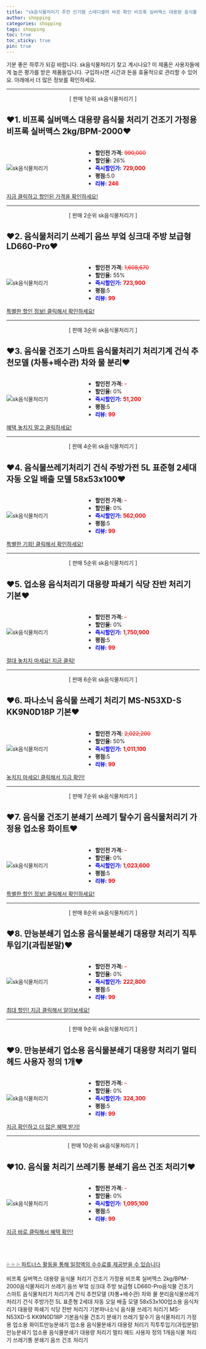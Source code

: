 ```yaml
---
title: "sk음식물처리기 추천 인기템 스테디셀러 바로 확인 비프록 실버맥스 대용량 음식물 처리기"
author: shopping
categories: shopping
tags: shopping
toc: true
toc_sticky: true
pin: true
---
```

기분 좋은 하루가 되길 바랍니다. sk음식물처리기 찾고 계시나요? 이 제품은 사용자들에게 높은 평가를 받은 제품들입니다. 구입하시면 시간과 돈을 효율적으로 관리할 수 있어요. 아래에서 더 많은 정보를 확인하세요.

---
<p class="toplist" style="margin: 0 auto; display: block; width: fit-content;">[ 판매 1순위 sk음식물처리기 ]</p>

<h2><strong>❤️1. 비프록 실버맥스 대용량 음식물 처리기 건조기 가정용 비프록 실버맥스 2kg/BPM-2000❤️</strong></h2>

<div style="display: flex; align-items: center;">
    <div style="flex: 0.4;">
        <img src="https://thumbnail10.coupangcdn.com/thumbnails/remote/230x230ex/image/vendor_inventory/2136/1afb34020563ebdfa0451dc5dc4cb0f72cff0ee2556091ff7731575c3775.jpg" alt="sk음식물처리기" style="max-width: 100%;">
    </div>
    <div style="flex: 0.6; margin-left: 10px;">
        <ul>
            <li><strong>할인전 가격:</strong> <del style="color: red;">990,000</del></li>
            <li><strong>할인율:</strong> 26%</li>
            <li><span style='color:blue'><strong>즉시할인가:</strong></span> <span style='color:red'><strong>729,000</strong></span></li>
            <li><strong>평점:</strong>5.0</li>
            <li><span style='color:blue'><strong>리뷰:</strong></span> <span style='color:red'><strong>246</strong></span></li>
        </ul>
    </div>
</div>
<div class="center">
    <a href="https://William4Davisa.github.io?lptag=AF9450613&subid=githubio&pageKey=7252476298&traceid=V0-153&itemId=18451614659&vendorItemId=78496280804" class="myButton">
        지금 클릭하고 할인된 가격을 확인하세요!
    </a>
</div>


---
<p class="toplist" style="margin: 0 auto; display: block; width: fit-content;">[ 판매 2순위 sk음식물처리기 ]</p>

<h2><strong>❤️2. 음식물처리기 쓰레기 음쓰 부엌 싱크대 주방 보급형 LD660-Pro❤️</strong></h2>

<div style="display: flex; align-items: center;">
    <div style="flex: 0.4;">
        <img src="https://thumbnail10.coupangcdn.com/thumbnails/remote/230x230ex/image/vendor_inventory/95a1/7fc2a28234d8cf8f65aef1d74859a170618f6931059f59a459b685dd1790.png" alt="sk음식물처리기" style="max-width: 100%;">
    </div>
    <div style="flex: 0.6; margin-left: 10px;">
        <ul>
            <li><strong>할인전 가격:</strong> <del style="color: red;">1,608,670</del></li>
            <li><strong>할인율:</strong> 55%</li>
            <li><span style='color:blue'><strong>즉시할인가:</strong></span> <span style='color:red'><strong>723,900</strong></span></li>
            <li><strong>평점:</strong>5</li>
            <li><span style='color:blue'><strong>리뷰:</strong></span> <span style='color:red'><strong>99</strong></span></li>
        </ul>
    </div>
</div>
<div class="center">
    <a href="https://William4Davisa.github.io?lptag=AF9450613&subid=githubio&pageKey=7576803011&traceid=V0-153&itemId=19992852133&vendorItemId=87090627281" class="myButton">
        특별한 할인 정보! 클릭해서 확인하세요!
    </a>
</div>


---
<p class="toplist" style="margin: 0 auto; display: block; width: fit-content;">[ 판매 3순위 sk음식물처리기 ]</p>

<h2><strong>❤️3. 음식물 건조기 스마트 음식물처리기 처리기계 건식 추천모델  (차통+배수관) 차와 물 분리❤️</strong></h2>

<div style="display: flex; align-items: center;">
    <div style="flex: 0.4;">
        <img src="https://thumbnail7.coupangcdn.com/thumbnails/remote/230x230ex/image/vendor_inventory/d6bf/dde3d4f94535678e9b30c255cc77856beffea87535ac25144f2b4565b65c.jpg" alt="sk음식물처리기" style="max-width: 100%;">
    </div>
    <div style="flex: 0.6; margin-left: 10px;">
        <ul>
            <li><strong>할인전 가격:</strong> <del style="color: red;">-</del></li>
            <li><strong>할인율:</strong> 0%</li>
            <li><span style='color:blue'><strong>즉시할인가:</strong></span> <span style='color:red'><strong>51,200</strong></span></li>
            <li><strong>평점:</strong>5</li>
            <li><span style='color:blue'><strong>리뷰:</strong></span> <span style='color:red'><strong>99</strong></span></li>
        </ul>
    </div>
</div>
<div class="center">
    <a href="https://William4Davisa.github.io?lptag=AF9450613&subid=githubio&pageKey=7597648002&traceid=V0-153&itemId=20090635826&vendorItemId=87186008492" class="myButton">
        혜택 놓치지 말고 클릭하세요!
    </a>
</div>


---
<p class="toplist" style="margin: 0 auto; display: block; width: fit-content;">[ 판매 4순위 sk음식물처리기 ]</p>

<h2><strong>❤️4. 음식물쓰레기처리기 건식 주방가전 5L 표준형 2세대 자동 오일 배출 모델 58x53x100❤️</strong></h2>

<div style="display: flex; align-items: center;">
    <div style="flex: 0.4;">
        <img src="https://thumbnail7.coupangcdn.com/thumbnails/remote/230x230ex/image/vendor_inventory/3fad/6fa84b00b59770d513120a17b203a605e1d8692cc90f93b760c556156f48.jpg" alt="sk음식물처리기" style="max-width: 100%;">
    </div>
    <div style="flex: 0.6; margin-left: 10px;">
        <ul>
            <li><strong>할인전 가격:</strong> <del style="color: red;">-</del></li>
            <li><strong>할인율:</strong> 0%</li>
            <li><span style='color:blue'><strong>즉시할인가:</strong></span> <span style='color:red'><strong>562,000</strong></span></li>
            <li><strong>평점:</strong>5</li>
            <li><span style='color:blue'><strong>리뷰:</strong></span> <span style='color:red'><strong>99</strong></span></li>
        </ul>
    </div>
</div>
<div class="center">
    <a href="https://William4Davisa.github.io?lptag=AF9450613&subid=githubio&pageKey=7330092499&traceid=V0-153&itemId=18817085181&vendorItemId=87362823271" class="myButton">
        특별한 기회! 클릭해서 확인하세요!
    </a>
</div>


---
<p class="toplist" style="margin: 0 auto; display: block; width: fit-content;">[ 판매 5순위 sk음식물처리기 ]</p>

<h2><strong>❤️5. 업소용 음식처리기 대용량 파쇄기 식당 잔반 처리기 기본❤️</strong></h2>

<div style="display: flex; align-items: center;">
    <div style="flex: 0.4;">
        <img src="https://thumbnail9.coupangcdn.com/thumbnails/remote/230x230ex/image/vendor_inventory/3231/e417cf32ae30afec00f5fc39a6066ec0fe076397f97a5ae7a3d1bcb46f8f.jpg" alt="sk음식물처리기" style="max-width: 100%;">
    </div>
    <div style="flex: 0.6; margin-left: 10px;">
        <ul>
            <li><strong>할인전 가격:</strong> <del style="color: red;">-</del></li>
            <li><strong>할인율:</strong> 0%</li>
            <li><span style='color:blue'><strong>즉시할인가:</strong></span> <span style='color:red'><strong>1,750,900</strong></span></li>
            <li><strong>평점:</strong>5</li>
            <li><span style='color:blue'><strong>리뷰:</strong></span> <span style='color:red'><strong>99</strong></span></li>
        </ul>
    </div>
</div>
<div class="center">
    <a href="https://William4Davisa.github.io?lptag=AF9450613&subid=githubio&pageKey=7604527870&traceid=V0-153&itemId=20125095786&vendorItemId=87328823842" class="myButton">
        절대 놓치지 마세요! 지금 클릭!
    </a>
</div>


---
<p class="toplist" style="margin: 0 auto; display: block; width: fit-content;">[ 판매 6순위 sk음식물처리기 ]</p>

<h2><strong>❤️6. 파나소닉 음식물 쓰레기 처리기 MS-N53XD-S KK9N0D18P 기본❤️</strong></h2>

<div style="display: flex; align-items: center;">
    <div style="flex: 0.4;">
        <img src="https://thumbnail6.coupangcdn.com/thumbnails/remote/230x230ex/image/vendor_inventory/b552/0c5da590129132c579084fe26ce8167363e4d945cd13a98af9817ce2d23a.jpg" alt="sk음식물처리기" style="max-width: 100%;">
    </div>
    <div style="flex: 0.6; margin-left: 10px;">
        <ul>
            <li><strong>할인전 가격:</strong> <del style="color: red;">2,022,200</del></li>
            <li><strong>할인율:</strong> 50%</li>
            <li><span style='color:blue'><strong>즉시할인가:</strong></span> <span style='color:red'><strong>1,011,100</strong></span></li>
            <li><strong>평점:</strong>5</li>
            <li><span style='color:blue'><strong>리뷰:</strong></span> <span style='color:red'><strong>99</strong></span></li>
        </ul>
    </div>
</div>
<div class="center">
    <a href="https://William4Davisa.github.io?lptag=AF9450613&subid=githubio&pageKey=7868672447&traceid=V0-153&itemId=21489346777&vendorItemId=88543404687" class="myButton">
        놓치지 마세요! 클릭해서 지금 확인!
    </a>
</div>


---
<p class="toplist" style="margin: 0 auto; display: block; width: fit-content;">[ 판매 7순위 sk음식물처리기 ]</p>

<h2><strong>❤️7. 음식물 건조기 분쇄기 쓰레기 탈수기 음식물처리기 가정용 업소용 화이트❤️</strong></h2>

<div style="display: flex; align-items: center;">
    <div style="flex: 0.4;">
        <img src="https://thumbnail8.coupangcdn.com/thumbnails/remote/230x230ex/image/vendor_inventory/5bc1/d596a266e98b713b040f7232e091115bdc5e5dc7995f275fbfd76bfdecff.png" alt="sk음식물처리기" style="max-width: 100%;">
    </div>
    <div style="flex: 0.6; margin-left: 10px;">
        <ul>
            <li><strong>할인전 가격:</strong> <del style="color: red;">-</del></li>
            <li><strong>할인율:</strong> 0%</li>
            <li><span style='color:blue'><strong>즉시할인가:</strong></span> <span style='color:red'><strong>1,023,600</strong></span></li>
            <li><strong>평점:</strong>5</li>
            <li><span style='color:blue'><strong>리뷰:</strong></span> <span style='color:red'><strong>99</strong></span></li>
        </ul>
    </div>
</div>
<div class="center">
    <a href="https://William4Davisa.github.io?lptag=AF9450613&subid=githubio&pageKey=7056105090&traceid=V0-153&itemId=17481605727&vendorItemId=87280874522" class="myButton">
        특별한 할인 정보! 클릭해서 확인하세요!
    </a>
</div>


---
<p class="toplist" style="margin: 0 auto; display: block; width: fit-content;">[ 판매 8순위 sk음식물처리기 ]</p>

<h2><strong>❤️8. 만능분쇄기 업소용 음식물분쇄기 대용량 처리기 직투투입기(과립분말)❤️</strong></h2>

<div style="display: flex; align-items: center;">
    <div style="flex: 0.4;">
        <img src="https://thumbnail8.coupangcdn.com/thumbnails/remote/230x230ex/image/vendor_inventory/5e33/18d859934f81f70e2c00646789815b6858b58940052b1df3c83ecdcdc6bf.jpg" alt="sk음식물처리기" style="max-width: 100%;">
    </div>
    <div style="flex: 0.6; margin-left: 10px;">
        <ul>
            <li><strong>할인전 가격:</strong> <del style="color: red;">-</del></li>
            <li><strong>할인율:</strong> 0%</li>
            <li><span style='color:blue'><strong>즉시할인가:</strong></span> <span style='color:red'><strong>222,800</strong></span></li>
            <li><strong>평점:</strong>5</li>
            <li><span style='color:blue'><strong>리뷰:</strong></span> <span style='color:red'><strong>99</strong></span></li>
        </ul>
    </div>
</div>
<div class="center">
    <a href="https://William4Davisa.github.io?lptag=AF9450613&subid=githubio&pageKey=7621733628&traceid=V0-153&itemId=20208810105&vendorItemId=88106003792" class="myButton">
        최대 할인! 지금 클릭해서 알아보세요!
    </a>
</div>


---
<p class="toplist" style="margin: 0 auto; display: block; width: fit-content;">[ 판매 9순위 sk음식물처리기 ]</p>

<h2><strong>❤️9. 만능분쇄기 업소용 음식물분쇄기 대용량 처리기 멀티 헤드 사용자 정의 1개❤️</strong></h2>

<div style="display: flex; align-items: center;">
    <div style="flex: 0.4;">
        <img src="https://thumbnail8.coupangcdn.com/thumbnails/remote/230x230ex/image/vendor_inventory/5e33/18d859934f81f70e2c00646789815b6858b58940052b1df3c83ecdcdc6bf.jpg" alt="sk음식물처리기" style="max-width: 100%;">
    </div>
    <div style="flex: 0.6; margin-left: 10px;">
        <ul>
            <li><strong>할인전 가격:</strong> <del style="color: red;">-</del></li>
            <li><strong>할인율:</strong> 0%</li>
            <li><span style='color:blue'><strong>즉시할인가:</strong></span> <span style='color:red'><strong>324,300</strong></span></li>
            <li><strong>평점:</strong>5</li>
            <li><span style='color:blue'><strong>리뷰:</strong></span> <span style='color:red'><strong>99</strong></span></li>
        </ul>
    </div>
</div>
<div class="center">
    <a href="https://William4Davisa.github.io?lptag=AF9450613&subid=githubio&pageKey=7634812593&traceid=V0-153&itemId=20271369894&vendorItemId=87358452890" class="myButton">
        지금 확인하고 더 많은 혜택 받기!
    </a>
</div>


---
<p class="toplist" style="margin: 0 auto; display: block; width: fit-content;">[ 판매 10순위 sk음식물처리기 ]</p>

<h2><strong>❤️10. 음식물 처리기 쓰레기통 분쇄기 음쓰 건조 처리기❤️</strong></h2>

<div style="display: flex; align-items: center;">
    <div style="flex: 0.4;">
        <img src="https://thumbnail10.coupangcdn.com/thumbnails/remote/230x230ex/image/vendor_inventory/bd65/c4b14c490d1fee4de2463ac030e4d5610f6a370e582e0607e24a2854ff13.jpg" alt="sk음식물처리기" style="max-width: 100%;">
    </div>
    <div style="flex: 0.6; margin-left: 10px;">
        <ul>
            <li><strong>할인전 가격:</strong> <del style="color: red;">-</del></li>
            <li><strong>할인율:</strong> 0%</li>
            <li><span style='color:blue'><strong>즉시할인가:</strong></span> <span style='color:red'><strong>1,095,100</strong></span></li>
            <li><strong>평점:</strong>5</li>
            <li><span style='color:blue'><strong>리뷰:</strong></span> <span style='color:red'><strong>99</strong></span></li>
        </ul>
    </div>
</div>
<div class="center">
    <a href="https://William4Davisa.github.io?lptag=AF9450613&subid=githubio&pageKey=7637007322&traceid=V0-153&itemId=20281679656&vendorItemId=87368230700" class="myButton">
        지금 바로 클릭해서 혜택 확인!
    </a>
</div>

<br><br><br>[💦 💦 💦 파트너스 활동을 통해 일정액의 수수료를 제공받을 수 있습니다](https://link.coupang.com/a/bcpT2c)<br><br>비프록 실버맥스 대용량 음식물 처리기 건조기 가정용 비프록 실버맥스 2kg/BPM-2000음식물처리기 쓰레기 음쓰 부엌 싱크대 주방 보급형 LD660-Pro음식물 건조기 스마트 음식물처리기 처리기계 건식 추천모델  (차통+배수관) 차와 물 분리음식물쓰레기처리기 건식 주방가전 5L 표준형 2세대 자동 오일 배출 모델 58x53x100업소용 음식처리기 대용량 파쇄기 식당 잔반 처리기 기본파나소닉 음식물 쓰레기 처리기 MS-N53XD-S KK9N0D18P 기본음식물 건조기 분쇄기 쓰레기 탈수기 음식물처리기 가정용 업소용 화이트만능분쇄기 업소용 음식물분쇄기 대용량 처리기 직투투입기(과립분말)만능분쇄기 업소용 음식물분쇄기 대용량 처리기 멀티 헤드 사용자 정의 1개음식물 처리기 쓰레기통 분쇄기 음쓰 건조 처리기